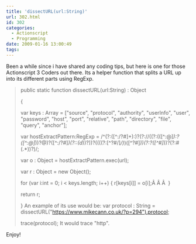 ```yaml
---
title: 'dissectURL(url:String)'
url: 302.html
id: 302
categories:
  - Actionscript
  - Programming
date: 2009-01-16 13:00:49
tags:
---
```


Been a while since i have shared any coding tips, but here is one for those Actionscript 3 Coders out there. Its a helper function that splits a URL up into its different parts using RegExp.<!-- more -->
> public static function dissectURL(url:String) : Object
> 
> {
> 
> var keys : Array = ["source", "protocol", "authority", "userInfo", "user", "password", "host", "port", "relative", "path", "directory", "file", "query", "anchor"];
> 
> var hostExtractPattern:RegExp = /^(?:([^:/?#]+):)?(?://((?:(([^:@]*):?([^:@]*))?@)?([^:/?#]*)(?::(d*))?))?((((?:[^?#/]*/)*)([^?#]*))(?:?([^#]*))?(?:#(.*))?)/;
> 
> var o : Object = hostExtractPattern.exec(url);
> 
> var r : Object = new Object();
> 
> for (var i:int = 0; i &lt; keys.length; i++) { r[keys[i]] = o[i];Â Â Â  }
> 
> return r;
> 
> }
An example of its use would be:
> var protocol : String = dissectURL("https://www.mikecann.co.uk/?p=294").protocol;
> 
> trace(protocol);
It would trace "http".

Enjoy!